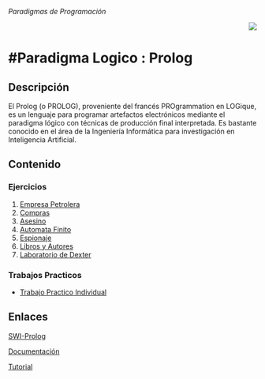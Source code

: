 *Paradigmas de Programación*<p align="right"><img src="http://www.swi-prolog.org/icons/swipl.png" ></P>

#Paradigma Logico : Prolog
==========================




## Descripción
El Prolog (o PROLOG), proveniente del francés PROgrammation en LOGique, es un lenguaje para programar artefactos electrónicos mediante el paradigma lógico con técnicas de producción final interpretada. Es bastante conocido en el área de la Ingeniería Informática para investigación en Inteligencia Artificial.

## Contenido

### Ejercicios

1. [Empresa Petrolera](https://github.com/JuanBono/Prolog/blob/master/empresaPetrolera.prolog)
2. [Compras](https://github.com/JuanBono/Prolog/blob/master/compras.prolog)
3. [Asesino](https://github.com/JuanBono/Prolog/blob/master/asesino.prolog)
4. [Automata Finito](https://github.com/JuanBono/Prolog/blob/master/Automata.md)
5. [Espionaje](https://github.com/JuanBono/Prolog-Paradigmas/blob/master/tpEspionaje.prolog)
6. [Libros y Autores](https://github.com/JuanBono/Prolog-Paradigmas/blob/master/libros.prolog)
7. [Laboratorio de Dexter]()

### Trabajos Practicos
- [Trabajo Practico Individual](https://github.com/JuanBono/Prolog-Paradigmas/blob/master/tp1_v2.prolog)


## Enlaces

[SWI-Prolog](http://www.swi-prolog.org/)

[Documentación](http://www.swi-prolog.org/pldoc/doc_for?object=manual)

[Tutorial](http://www.learnprolognow.org/index.php)
